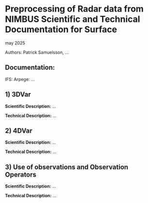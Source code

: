 # Preprocessing of Radar data from NIMBUS Scientific and Technical Documentation for Surface

may 2025

Authors: Patrick Samuelsson, ...

## Documentation: 
IFS:
Arpege:
...


## 1) 3DVar

**Scientific Description:**
...

**Technical Description:**
...



## 2) 4DVar

**Scientific Description:**
...

**Technical Description:**
...



## 3) Use of observations and Observation Operators

**Scientific Description:**
...

**Technical Description:**
...





